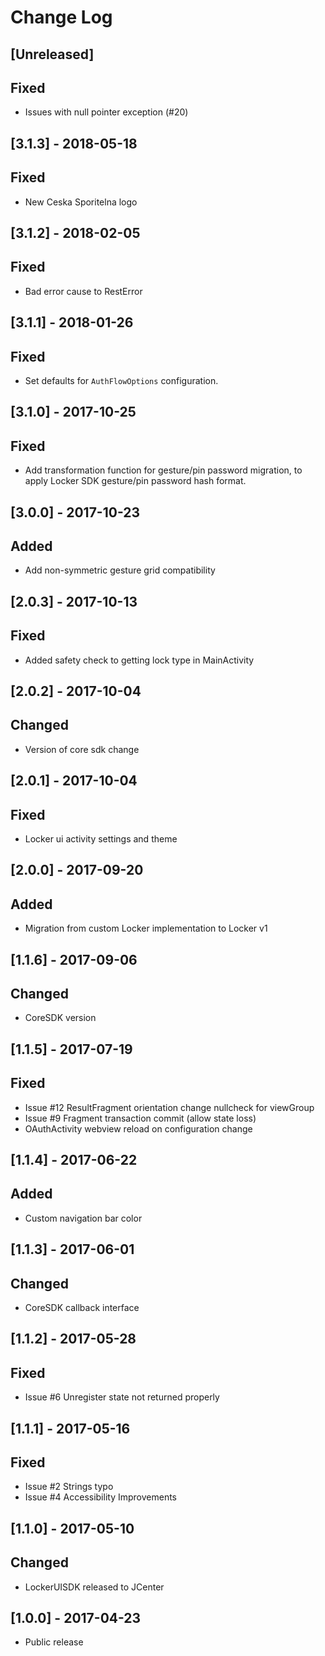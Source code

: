 # Change Log

## [Unreleased]

## Fixed
- Issues with null pointer exception (#20)

## [3.1.3] - 2018-05-18

## Fixed
- New Ceska Sporitelna logo

## [3.1.2] - 2018-02-05

## Fixed
- Bad error cause to RestError

## [3.1.1] - 2018-01-26

## Fixed
- Set defaults for `AuthFlowOptions` configuration.

## [3.1.0] - 2017-10-25

## Fixed
- Add transformation function for gesture/pin password migration, to apply Locker SDK gesture/pin password hash format.

## [3.0.0] - 2017-10-23

## Added 
- Add non-symmetric gesture grid compatibility

## [2.0.3] - 2017-10-13

## Fixed
- Added safety check to getting lock type in MainActivity 

## [2.0.2] - 2017-10-04

## Changed
- Version of core sdk change

## [2.0.1] - 2017-10-04

## Fixed
- Locker ui activity settings and theme

## [2.0.0] - 2017-09-20

## Added
- Migration from custom Locker implementation to Locker v1

## [1.1.6] - 2017-09-06

## Changed
- CoreSDK version

## [1.1.5] - 2017-07-19

## Fixed
- Issue #12 ResultFragment orientation change nullcheck for viewGroup
- Issue #9 Fragment transaction commit (allow state loss)
- OAuthActivity webview reload on configuration change

## [1.1.4] - 2017-06-22

## Added
- Custom navigation bar color

## [1.1.3] - 2017-06-01

## Changed

- CoreSDK callback interface

## [1.1.2] - 2017-05-28

## Fixed
- Issue #6 Unregister state not returned properly

## [1.1.1] - 2017-05-16

## Fixed

- Issue #2 Strings typo
- Issue #4 Accessibility Improvements

## [1.1.0] - 2017-05-10

## Changed

- LockerUISDK released to JCenter

## [1.0.0] - 2017-04-23

- Public release
